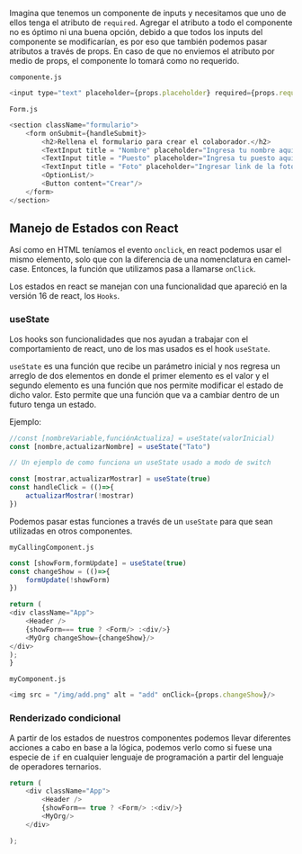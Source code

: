 Imagina que tenemos un componente de inputs y necesitamos que uno de ellos tenga el atributo de `required`. Agregar el atributo a todo el componente no es óptimo ni una buena opción, debido a que todos los inputs del componente se modificarían, es por eso que también podemos pasar atributos a través de props. En caso de que no enviemos el atributo por medio de props, el componente lo tomará como no requerido.

`componente.js`

```javascript
<input type="text" placeholder={props.placeholder} required={props.required}/>
```

`Form.js`

```javascript
<section className="formulario">
	<form onSubmit={handleSubmit}>
		<h2>Rellena el formulario para crear el colaborador.</h2>
		<TextInput title = "Nombre" placeholder="Ingresa tu nombre aquí" required={true}/>
		<TextInput title = "Puesto" placeholder="Ingresa tu puesto aquí"/>
		<TextInput title = "Foto" placeholder="Ingresar link de la foto"/>
		<OptionList/>
		<Button content="Crear"/>
	</form>
</section>
```

## Manejo de Estados con React

Así como en HTML teníamos el evento `onclick`, en react podemos usar el mismo elemento, solo que con la diferencia de una nomenclatura en camel-case. Entonces, la función que utilizamos pasa a llamarse `onClick`.

Los estados en react se manejan con una funcionalidad que apareció en la versión 16 de react, los `Hooks`. 


### useState
Los hooks son funcionalidades que nos ayudan a trabajar con el comportamiento de react, uno de los mas usados es el hook `useState`.

`useState` es una función que recibe un parámetro inicial y nos regresa un arreglo de dos elementos en donde el primer elemento es el valor y el segundo elemento es una función que nos permite modificar el estado de dicho valor. Esto permite que una función que va a cambiar dentro de un futuro tenga un estado.

Ejemplo:

```javascript
//const [nombreVariable,funciónActualiza] = useState(valorInicial)
const [nombre,actualizarNombre] = useState("Tato")

// Un ejemplo de como funciona un useState usado a modo de switch

const [mostrar,actualizarMostrar] = useState(true)
const handleClick = (()=>{
	actualizarMostrar(!mostrar)
})
```


Podemos pasar estas funciones a través de un `useState` para que sean utilizadas en otros componentes.

`myCallingComponent.js`

```javascript
const [showForm,formUpdate] = useState(true)
const changeShow = (()=>{
	formUpdate(!showForm)
})

return (
<div className="App">
	<Header />
	{showForm=== true ? <Form/> :<div/>}
	<MyOrg changeShow={changeShow}/>
</div>
);
}
```

`myComponent.js`

```javascript
<img src = "/img/add.png" alt = "add" onClick={props.changeShow}/>
```
### Renderizado condicional

A partir de los estados de nuestros componentes podemos llevar diferentes acciones a cabo en base a la lógica, podemos verlo como si fuese una especie de `if` en cualquier lenguaje de programación a partir del lenguaje de operadores ternarios.

```js
return (
	<div className="App">
		<Header />
		{showForm== true ? <Form/> :<div/>}
		<MyOrg/>
	</div>

);
```